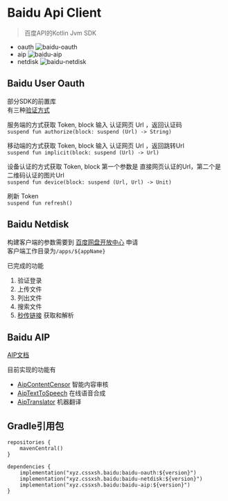 # Baidu Api Client

> 百度API的Kotlin Jvm SDK

* oauth ![baidu-oauth](https://img.shields.io/maven-central/v/xyz.cssxsh.baidu/baidu-oauth)
* aip ![baidu-aip](https://img.shields.io/maven-central/v/xyz.cssxsh.baidu/baidu-aip)
* netdisk ![baidu-netdisk](https://img.shields.io/maven-central/v/xyz.cssxsh.baidu/baidu-netdisk)

## Baidu User Oauth

部分SDK的前置库  
有三种[验证方式](https://developer.baidu.com/wiki/index.php?title=docs/oauth/application)

服务端的方式获取 Token, block 输入 认证网页 Url ，返回认证码  
`suspend fun authorize(block: suspend (Url) -> String)`

移动端的方式获取 Token, block 输入 认证网页 Url ，返回跳转Url  
`suspend fun implicit(block: suspend (Url) -> Url)`

设备认证的方式获取 Token, block 第一个参数是 直接网页认证的Url，第二个是 二维码认证的图片Url  
`suspend fun device(block: suspend (Url, Url) -> Unit)`

刷新 Token  
`suspend fun refresh()`

## Baidu Netdisk

构建客户端的参数需要到 [百度网盘开放中心](https://pan.baidu.com/union/apply) 申请  
客户端工作目录为`/apps/${appName}`

已完成的功能

1. 验证登录
2. 上传文件
3. 列出文件
4. 搜索文件
5. [秒传链接](https://zhuanlan.zhihu.com/p/356900770) 获取和解析

## Baidu AIP

[AIP文档](https://ai.baidu.com/ai-doc)

目前实现的功能有

* [AipContentCensor](baidu-aip/src/main/kotlin/xyz/cssxsh/baidu/aip/AipContentCensor.kt) 智能内容审核
* [AipTextToSpeech](baidu-aip/src/main/kotlin/xyz/cssxsh/baidu/aip/AipTextToSpeech.kt) 在线语音合成
* [AipTranslator](baidu-aip/src/main/kotlin/xyz/cssxsh/baidu/aip/AipTranslator.kt) 机器翻译

## Gradle引用包

```
repositories {
    mavenCentral()
}

dependencies {
    implementation("xyz.cssxsh.baidu:baidu-oauth:${version}")
    implementation("xyz.cssxsh.baidu:baidu-netdisk:${version}")
    implementation("xyz.cssxsh.baidu:baidu-aip:${version}")
}
```